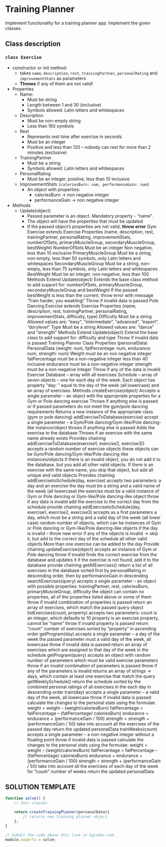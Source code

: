 # Training Planner

Implement functionality for a training planner app. Implement the given classes.

## Class description

### `class Exercise`
- constructor or init method:
    - takes `name`, `description`, `rest`, `trainingPartner`, `personalRating` and `improvementStats` as parameters
    - **Throws** if any of them are not valid!
- Properties
    - Name:
        - Must be string
        - Length between 1 and 30 (inclusive)
        - Symbols allowed: Latin letters and whitespaces
    - Description
        - Must be non-empty string
        - Less than 160 symbols
    - Rest
        - Represents rest time after exercise in seconds
        - Must be an integer
        - Positive and less than 120 – nobody can rest for more than 2 minutes (exclusive)
    - TrainingPartner
        - Must be a string
        - Symbols allowed: Latin letters and whitespaces
    - PersonalRating
        - Must be an integer, positive, less than 10 inclusive
    - ImprovementStats `{caloriesBurn: num, performanceGain: num}`
        - An object with properties:
            - caloriesBurn -> non negative integer
            - performanceGain -> non negative integer
- Methods
    - Update(object)
        - Passed parameter is an object. Mandatory property - “name”.
        - The object will have the properties that must be updated
        - If the passed object’s properties are not valid, **throw error**
Gym Exercise extends Exercise
Properties (name, description, rest, trainingPartner, personalRating, improvementStats, numberOfSets, primaryMuscleGroup, secondaryMuscleGroup, bestWeight)
NumberOfSets
Must be an integer
Non negative, less than 10 exclusive
PrimaryMuscleGroup
Must be a string, non-empty, less than 50 symbols, only Latin letters and whitespaces
SecondaryMuscleGroup
Must be a string, non-empty, less than 75 symbols, only Latin letters and whitespaces
BestWeight
Must be an integer, non-negative, less than 100
Methods
Extend Update(object)
Extends the base class method to add support for: numberOfSets, primaryMuscleGroup, secondaryMuscleGroup and bestWeight
If the passed bestWeight is less than the current, throw error with message ‘Train harder, you weakling!’
Throw if invalid data is passed
Pole Dancing Exercise extends Exercise
Properties (name, description, rest, trainingPartner, personalRating, improvementStats, difficulty, type)
Difficulty
Must be a string
Allowed values are: “easy”, “intermediate”, “advanced”, “expert”, “dorylevel”
Type
Must be a string
Allowed values are: “dance” and “strength”
Methods
Extend Update(object)
Extend the base class to add support for: difficulty and type
Throw if invalid data is passed
Training Planner Class
Properties (personalData)
PersonalData {weight: num, fatPercentage: num, endurance: num, strength: num}
Weight must be an non negative integer
fatPercentage must be a non-negative integer less than 40 inclusive
endurance must be a non-negative integer
strength must be a non-negative integer
Throw if any of the data is invalid
Exercise Database – array with all exercises
Schedule – array of seven objects – one for each day of the week. Each object has property “day: ” equal to the day of the week (all lowercase) and an array of exercises. 
Methods
createExercise(object)
Accepts a single parameter – an object with the appropriate properties for a Gym or Pole dancing exercise
Throws if anything else is passed or if passed parameters do not meet the gym/pole dancing requirements
Returns a new instance of the appropriate class (gym or pole dancing)
addExerciseToDatabase(exercise)
accept a single parameter – a Gym/Pole dancing/Gym-like/Pole dancing-like instance/object
throws if anything else is passed
Adds the exercise to the database
Throws if an exercise with the same name already exists
Provides chaining
addExerciseToDatabase(exercise1, exercise2, exercise3))
accepts a random number of exercise objects
these objects can be Gym/Pole dancing/Gym-like/Pole dancing-like instances/objects
if there is an invalid object, you do not add it to the database, but you add all other valid objects.
If there is an exercise with the same name, you skip that object, but add all unique and valid objects
Provides chaining
addExercisetoSchedule(day, exercise)
accepts two parameters: a day and an exercise
the day must be a string and a valid name of the week (all lowercase)
the exercise must be a valid instance of Gym or Pole dancing or Gym-like/Pole dancing-like object
throw if any data is invalid
add the exercise to the correct day from the schedule
provide chaining
addExercisetoSchedule(day, exercise1, exercise2, exercise3)
accepts as a first parameters a day, which must be a string and a valid day of the week (all lower case)
random number of objects, which can be instances of Gym or Pole dancing or Gym-like/Pole dancing-like objects
if the day is invalid – throw new error
if any of the objects is invalid -> skip it, but add to the correct day of the schedule all other valid objects
More than one exercise can be added to the day
Provide chaining
updateExercise(object)
accepts an instance of Gym or Pole dancing
throw if invalid
finds the correct exercise from the database and updates it
if the exercise is not found, add it to the database
provide chaining
getAllExercises()
return a list of all exercises in the database sorted first by personalRating in descending order, then by performanceGain in descending
searchExercises(query)
accepts a single parameter – an object with possible properties: trainingPartner, rest, caloriesBurn, primaryMuscleGroup, difficulty
the object can contain no properties, all of the properties listed above or some of them
throw if invalid combination of properties is passed
return an array of exercises, which match the passed query object
listExercises(count, property)
accepts two parameters:
count is an integer, which defaults to 10
property is an exercise property, cannot be “name”
throw if invalid property is passed
return “count” number of exercises sorted by  “property” in ascending order
getProgram(day)
accepts a single parameter – a day of the week
the passed parameter must a valid day of the week, all lowercase
throw if invalid data is passed
return an array of exercises which are assigned to that day of the week in the schedule
getProgram(query)
accepts an object with random number of parameters which must be valid exercise parameters
throw if an invalid combination of parameters is passed
throw if any of the parameters is invalid
returns an array of strings -> days, which contain at least one exercise that match the query
getWeeklySchedule()
return the schedule sorted by the combined personal ratings of all exercises in the each day in descending order
train(day)
accepts a single parameter – a valid day of the week, all lowercase
throw if invalid data is passed
calculate the changes to the personal stats using the formulae:
weight = weight – (weight/caloriesBurn)
fatPercentage = fatPercentage – (fatPercentage/ caloriesBurn)
endurance = endurance + (performanceGain / 100)
strength = strength + (performanceGain / 50) 
take into account all the exercises of the passed day
return the updated personalData
trainWeeks(count)
accepts a single parameter – a non-negative integer without a floating point
throw if invalid data is passed
calculate the changes to the personal stats using the formulae:
weight = weight – (weight/caloriesBurn)
fatPercentage = fatPercentage – (fatPercentage/ caloriesBurn)
endurance = endurance + (performanceGain / 100)
strength = strength + (performanceGain / 50) 
take into account all the exercises of each day of the week for “count” number of weeks
return the updated personalData




## SOLUTION TEMPLATE

```javascript
function solve() {
	// Your classes

	return createTrainingPlanner(personalData){
        // returns new training planner object
    };
}

// Submit the code above this line in bgcoder.com
module.exports = solve;
```
